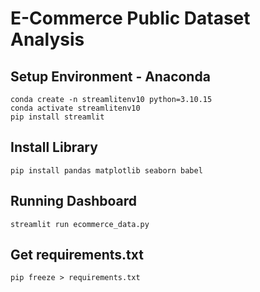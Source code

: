 # E-Commerce Public Dataset Analysis

## Setup Environment - Anaconda

```
conda create -n streamlitenv10 python=3.10.15
conda activate streamlitenv10
pip install streamlit
```

## Install Library

```
pip install pandas matplotlib seaborn babel
```

## Running Dashboard
```
streamlit run ecommerce_data.py
```

## Get requirements.txt
```
pip freeze > requirements.txt
```
